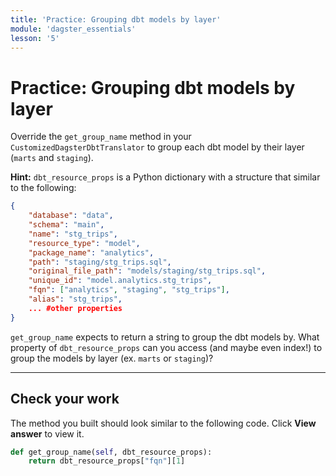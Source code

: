 ```yaml
---
title: 'Practice: Grouping dbt models by layer'
module: 'dagster_essentials'
lesson: '5'
---
```


# Practice: Grouping dbt models by layer

Override the `get_group_name` method in your `CustomizedDagsterDbtTranslator` to group each dbt model by their layer (`marts` and `staging`).

**Hint:** `dbt_resource_props` is a Python dictionary with a structure that similar to the following:

```json
{
    "database": "data",
    "schema": "main",
    "name": "stg_trips",
    "resource_type": "model",
    "package_name": "analytics",
    "path": "staging/stg_trips.sql",
    "original_file_path": "models/staging/stg_trips.sql",
    "unique_id": "model.analytics.stg_trips",
    "fqn": ["analytics", "staging", "stg_trips"],
    "alias": "stg_trips",
    ... #other properties
}
```

`get_group_name` expects to return a string to group the dbt models by. What property of `dbt_resource_props` can you access (and maybe even index!) to group the models by layer (ex. `marts` or `staging`)?

---

## Check your work

The method you built should look similar to the following code. Click **View answer** to view it.

```python {% obfuscated="true" %}
def get_group_name(self, dbt_resource_props):
    return dbt_resource_props["fqn"][1]
```